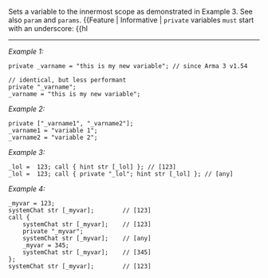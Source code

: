 Sets a variable to the innermost scope as demonstrated in Example 3. See also `param` and `params`.
{{Feature | Informative | `private` variables `must` start with an underscore: {{hl


---
*Example 1:*
```sqf
private _varname = "this is my new variable"; // since Arma 3 v1.54

// identical, but less performant
private "_varname";
_varname = "this is my new variable";
```

*Example 2:*
```sqf
private ["_varname1", "_varname2"];
_varname1 = "variable 1";
_varname2 = "variable 2";
```

*Example 3:*
```sqf
_lol =  123; call { hint str [_lol] }; // [123]
_lol =  123; call { private "_lol"; hint str [_lol] }; // [any]
```

*Example 4:*
```sqf
_myvar = 123;
systemChat str [_myvar];		// [123]
call {
	systemChat str [_myvar];	// [123]
	private "_myvar";
	systemChat str [_myvar];	// [any]
	_myvar = 345;
	systemChat str [_myvar];	// [345]
};
systemChat str [_myvar];		// [123]
```